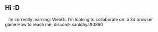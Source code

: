 ## Hi :D
&nbsp;
I’m currently learning: WebGL
I’m looking to collaborate on: a 3d browser game
How to reach me: discord- sanidhya#0890
&nbsp;

